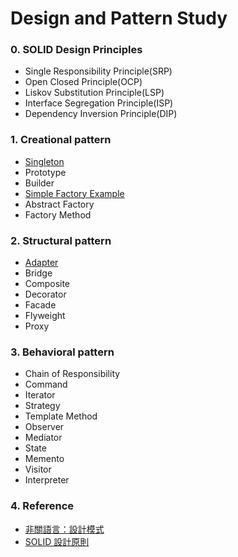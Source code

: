 ﻿# Design and Pattern Study

### 0. SOLID Design Principles
- Single Responsibility Principle(SRP)
- Open Closed Principle(OCP)
- Liskov Substitution Principle(LSP)
- Interface Segregation Principle(ISP)
- Dependency Inversion Principle(DIP)

### 1. Creational pattern
- [Singleton](https://github.com/changemyminds/Design-and-Pattern/tree/master/Singleton)
- Prototype
- Builder
- [Simple Factory Example](https://github.com/changemyminds/Design-and-Pattern/tree/master/SimpleFactory/src)
- Abstract Factory
- Factory Method

### 2. Structural pattern
- [Adapter](https://github.com/changemyminds/Design-and-Pattern/tree/master/Adapter)
- Bridge
- Composite
- Decorator
- Facade
- Flyweight
- Proxy

### 3. Behavioral pattern
- Chain of Responsibility
- Command
- Iterator
- Strategy
- Template Method
- Observer
- Mediator
- State
- Memento
- Visitor
- Interpreter

### 4. Reference
- [非關語言：設計模式](https://openhome.cc/Gossip/DesignPattern/)
- [SOLID 設計原則](http://rockssdlog.blogspot.tw/2012/03/oo-solid.html)


